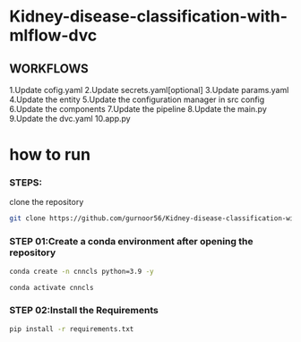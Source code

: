 # Kidney-disease-classification-with-mlflow-dvc


## WORKFLOWS

1.Update cofig.yaml
2.Update secrets.yaml[optional]
3.Update params.yaml
4.Update the entity
5.Update the configuration manager in src config
6.Update the components
7.Update the pipeline
8.Update the main.py
9.Update the dvc.yaml
10.app.py

# how to run
### STEPS:

clone the repository

```bash
git clone https://github.com/gurnoor56/Kidney-disease-classification-with-mlflow-dvc.git
```
### STEP 01:Create a conda environment after opening the repository
 
```bash
conda create -n cnncls python=3.9 -y
```

```bash
conda activate cnncls
```


### STEP 02:Install the Requirements
```bash
pip install -r requirements.txt
```